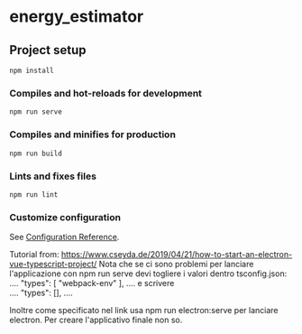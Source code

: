 # energy_estimator

## Project setup
```
npm install
```

### Compiles and hot-reloads for development
```
npm run serve
```

### Compiles and minifies for production
```
npm run build
```

### Lints and fixes files
```
npm run lint
```

### Customize configuration
See [Configuration Reference](https://cli.vuejs.org/config/).


Tutorial from:
https://www.cseyda.de/2019/04/21/how-to-start-an-electron-vue-typescript-project/
Nota che se ci sono problemi per lanciare l'applicazione con npm run serve devi 
togliere i valori dentro 
tsconfig.json:
....
  "types": [
      "webpack-env"
    ],
....
e scrivere  
....
  "types": [],
....

Inoltre come specificato nel link usa npm run electron:serve per lanciare electron. Per 
creare l'applicativo finale non so.
